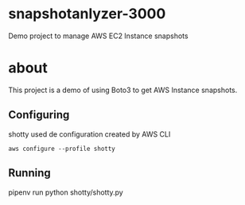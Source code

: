 # snapshotanlyzer-3000
Demo project to manage AWS EC2 Instance snapshots

# about

This project is a demo of using Boto3 to get AWS Instance snapshots.

## Configuring 

shotty used de configuration created by AWS CLI

`aws configure --profile shotty`

## Running

pipenv run python shotty/shotty.py